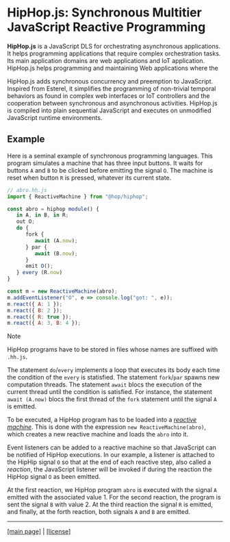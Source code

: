 <!-- ${ var doc = require("hopdoc") } -->

HipHop.js: Synchronous Multitier JavaScript Reactive Programming
================================================================

__HipHop.js__ is a JavaScript DLS for orchestrating asynchronous
applications. It helps programming applications that require complex
orchestration tasks. Its main application domains are web applications
and IoT application. HipHop.js helps programming and maintaining Web
applications where the

HipHop.js adds synchronous concurrency and preemption to
JavaScript. Inspired from Esterel, it simplifies the programming of
non-trivial temporal behaviors as found in complex web interfaces or
IoT controllers and the cooperation between synchronous and
asynchronous activities. HipHop.js is compiled into plain sequential
JavaScript and executes on unmodified JavaScript runtime environments.

Example
-------

Here is a seminal example of synchronous programming languages. This
program simulates a machine that has three input buttons. It waits for
buttons `A` and `B` to be clicked before emitting the signal `O`. The
machine is reset when button `R` is pressed, whatever its current
state.

```javascript
// abro.hh.js
import { ReactiveMachine } from "@hop/hiphop";

const abro = hiphop module() {
   in A, in B, in R;
   out O;
   do {
      fork {
         await (A.now);
      } par {
         await (B.now);
      }
      emit O();
   } every (R.now)
}

const m = new ReactiveMachine(abro);
m.addEventListener("O", e => console.log("got: ", e));
m.react({ A: 1 });
m.react({ B: 2 });
m.react({ R: true });
m.react({ A: 3, B: 4 });
```

> [!NOTE]
> HipHop programs have to be stored in files whose names are suffixed 
> with `.hh.js`.

The statement `do`/`every` implements a loop that executes its body
each time the condition of the `every` is statisfied. The statement
`fork`/`par` spawns new computation threads. The statement `await`
blocs the execution of the current thread until the condition is
satisfied. For instance, the statement `await (A.now)` blocs the
first thread of the `fork` statement until the signal `A` is emitted.

To be executed, a HipHop program has to be loaded into a [_reactive machine_](./api.md).
This is done with the expression `new ReactiveMachine(abro)`, which creates
a new reactive machine and loads the `abro` into it.

Event listeners can be added to a reactive machine so that JavaScript
can be notified of HipHop executions. In our example, a listener
is attached to the HipHip signal `O` so that at the end of each
reactive step, also called a _reaction_, the JavaScript listener will
be invoked if during the reaction the HipHop signal `O` as been emitted.

At the first reaction, we HipHop program `abro` is executed with
the signal `A` emitted with the associated value 1. For the second
reaction, the program is sent the signal `B` with value 2. At
the third reaction the signal `R` is emitted, and finally, at
the forth reaction, both signals `A` and `B` are emitted.

- - - - - - - - - - - - - - - - - - - - - - - - - - - 
[[main page]](./index.md) | [[license]](./license.md)
